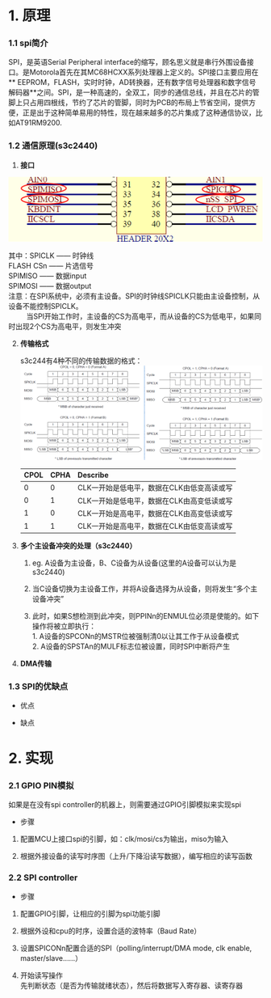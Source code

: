 # 1. 原理

### 1.1 spi简介

SPI，是英语Serial Peripheral interface的缩写，顾名思义就是串行外围设备接口。是Motorola首先在其MC68HCXX系列处理器上定义的。SPI接口主要应用在** EEPROM，FLASH，实时时钟，AD转换器，还有数字信号处理器和数字信号解码器**之间。SPI，是一种高速的，全双工，同步的通信总线，并且在芯片的管脚上只占用四根线，节约了芯片的管脚，同时为PCB的布局上节省空间，提供方便，正是出于这种简单易用的特性，现在越来越多的芯片集成了这种通信协议，比如AT91RM9200.<br>

### 1.2 通信原理(s3c2440)

1. **接口**

![](image/spi_interface.png)

其中：SPICLK —— 时钟线<br>           FLASH CSn —— 片选信号<br>           SPIMISO —— 数据input<br>            SPIMOSI —— 数据output<br>
注意：在SPI系统中，必须有主设备。SPI的时钟线SPICLK只能由主设备控制，从设备不能控制SPICLK。<br>           当SPI开始工作时，主设备的CS为高电平，而从设备的CS为低电平，如果同时出现2个CS为高电平，则发生冲突

2. **传输格式**

   s3c244有4种不同的传输数据的格式：<br>![](image/spi_transmit_format.png)

   | CPOL | CPHA | Describe                 |
   | ---- | ---- | ------------------------ |
   | 0    | 0    | CLK一开始是低电平，数据在CLK由低变高读或写 |
   | 0    | 1    | CLK一开始是低电平，数据在CLK由高变低读或写 |
   | 1    | 0    | CLK一开始是高电平，数据在CLK由高变低读或写 |
   | 1    | 1    | CLK一开始是高电平，数据在CLK由低变高读或写 |

3. **多个主设备冲突的处理（s3c2440）**

   1. eg. A设备为主设备，B、C设备为从设备(这里的A设备可以认为是s3c2440)

   2. 当C设备切换为主设备工作，并将A设备选择为从设备，则将发生“多个主设备冲突”

   3. 此时，如果S想检测到此冲突，则PPINn的ENMUL位必须是使能的。如下操作将被立即执行：<br>1. A设备的SPCONn的MSTR位被强制清0以让其工作于从设备模式<br>2. A设备的SPSTAn的MULF标志位被设置，同时SPI中断将产生 

4. **DMA传输**

### 1.3 SPI的优缺点

* 优点

* 缺点

# 2. 实现

### 2.1 GPIO PIN模拟

如果是在没有spi controller的机器上，则需要通过GPIO引脚模拟来实现spi

* 步骤

1. 配置MCU上接口spi的引脚，如：clk/mosi/cs为输出，miso为输入

2. 根据外接设备的读写时序图（上升/下降沿读写数据），编写相应的读写函数

### 2.2 SPI controller

* 步骤

1. 配置GPIO引脚，让相应的引脚为spi功能引脚

2. 根据外设和cpu的时序，设置合适的波特率（Baud Rate）

3. 设置SPICONn配置合适的SPI（polling/interrupt/DMA mode, clk enable, master/slave……）

4. 开始读写操作<br>先判断状态（是否为传输就绪状态），然后将数据写入寄存器、读寄存器

